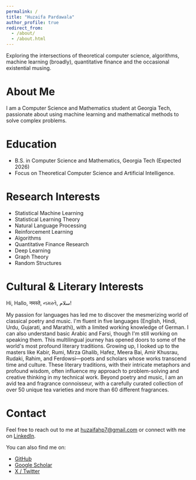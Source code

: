 ```yaml
---
permalink: /
title: "Huzaifa Pardawala"
author_profile: true
redirect_from:
  - /about/
  - /about.html
---
```


Exploring the intersections of theoretical computer science, algorithms, machine learning (broadly), quantitative finance and the occasional existential musing.

# About Me

I am a Computer Science and Mathematics student at Georgia Tech, passionate about using machine learning and mathematical methods to solve complex problems.

# Education

- B.S. in Computer Science and Mathematics, Georgia Tech (Expected 2026)
- Focus on Theoretical Computer Science and Artificial Intelligence.

# Research Interests

- Statistical Machine Learning
- Statistical Learning Theory
- Natural Language Processing
- Reinforcement Learning
- Algorithms
- Quantitative Finance Research
- Deep Learning
- Graph Theory
- Random Structures

# Cultural & Literary Interests

Hi, Hallo, नमस्ते, નમસ્તે, سلام!

My passion for languages has led me to discover the mesmerizing world of classical poetry and music. I'm fluent in five languages (English, Hindi, Urdu, Gujarati, and Marathi), with a limited working knowledge of German. I can also understand basic Arabic and Farsi, though I'm still working on speaking them. This multilingual journey has opened doors to some of the world's most profound literary traditions. Growing up, I looked up to the masters like Kabir, Rumi, Mirza Ghalib, Hafez, Meera Bai, Amir Khusrau, Rudaki, Rahim, and Ferdowsi—poets and scholars whose works transcend time and culture. These literary traditions, with their intricate metaphors and profound wisdom, often influence my approach to problem-solving and creative thinking in my technical work. Beyond poetry and music, I am an avid tea and fragrance connoisseur, with a carefully curated collection of over 50 unique tea varieties and more than 60 different fragrances.

# Contact

Feel free to reach out to me at [huzaifahp7@gmail.com](mailto:huzaifahp7@gmail.com) or connect with me on [LinkedIn](https://www.linkedin.com/in/huzaifa-pardawala-75106a219/).

You can also find me on:

- [GitHub](https://github.com/huzaifahp7)
- [Google Scholar](https://scholar.google.com/citations?user=8tjHDikAAAAJ&hl=en)
- [X / Twitter](https://twitter.com/huzaifahp7)
